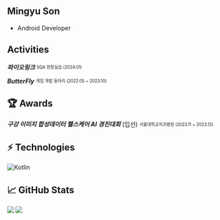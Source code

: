 ## Mingyu Son
- Android Developer

## Activities

**_파이오링크_** <sub><sup>SQA 현장실습 (2024.01)</sup></sub>

**_ButterFly_** <sub><sup>게임 개발 동아리 (2022.05 ~ 2023.10)</sup></sub>

## 🏆 Awards

**_구강 이미지 합성데이터 헬스케어 AI 경진대회_** (입선) <sub><sup>서울대학교치과병원 (2023.11 ~ 2023.12)</sup></sub> 

## ⚡️ Technologies

![Kotlin](https://img.shields.io/badge/-Kotlin-430098?style=flat-square&logo=kotlin)

## 📈 GitHub Stats
<a href="https://github.com/anuraghazra/github-readme-stats">
<img align="left" src="https://github-readme-stats.vercel.app/api?username=M1n9yu23&count_private=true&show_icons=true&hide=stars" />
</a>
<a href="https://github.com/anuraghazra/convoychat">
<img align="center" src="https://github-readme-stats.vercel.app/api/top-langs/?username=M1n9yu23" />
</a>
